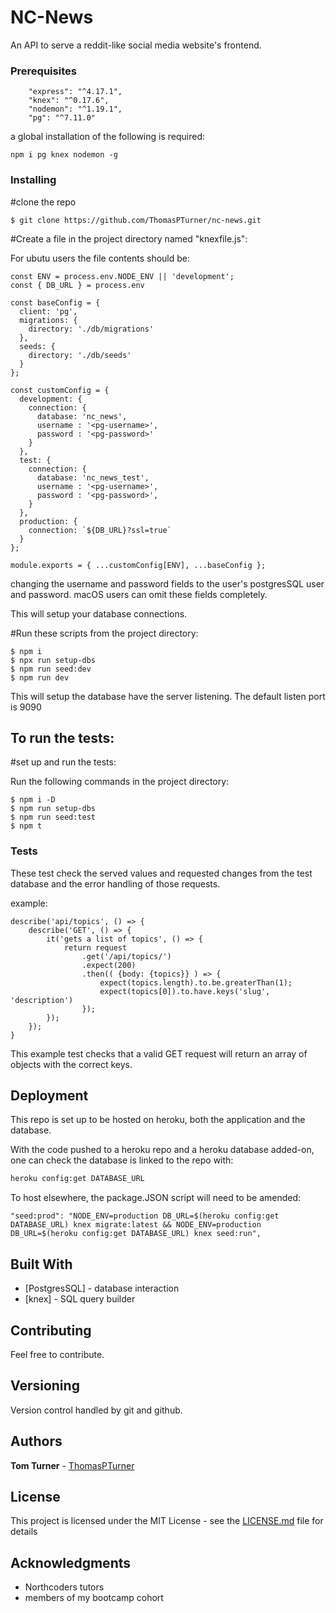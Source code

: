 # NC-News

An API to serve a reddit-like social media website's frontend.

### Prerequisites

```
    "express": "^4.17.1",
    "knex": "^0.17.6",
    "nodemon": "^1.19.1",
    "pg": "^7.11.0"

```

a global installation of the following is required:

``
npm i pg knex nodemon -g
``


### Installing

#clone the repo

```
$ git clone https://github.com/ThomasPTurner/nc-news.git
```

#Create a file in the project directory named "knexfile.js":

For ubutu users the file contents should be:

```
const ENV = process.env.NODE_ENV || 'development';
const { DB_URL } = process.env

const baseConfig = {
  client: 'pg',
  migrations: {
    directory: './db/migrations'
  },
  seeds: {
    directory: './db/seeds'
  }
};

const customConfig = {
  development: {
    connection: {
      database: 'nc_news',
      username : '<pg-username>',
      password : '<pg-password>'
    }
  },
  test: {
    connection: {
      database: 'nc_news_test',
      username : '<pg-username>',
      password : '<pg-password>',
    }
  },
  production: {
    connection: `${DB_URL}?ssl=true`
  }
};

module.exports = { ...customConfig[ENV], ...baseConfig };
```
changing the username and password fields to the user's postgresSQL user and password.
macOS users can omit these fields completely.

This will setup your database connections.

#Run these scripts from the project directory: 

```
$ npm i
$ npx run setup-dbs
$ npm run seed:dev
$ npm run dev
```

This will setup the database have the server listening. The default listen port is 9090


## To run the tests:

#set up and run the tests:

Run the following commands in the project directory:

```
$ npm i -D
$ npm run setup-dbs
$ npm run seed:test
$ npm t
```


### Tests

These test check the served values and requested changes from the test database and the error handling of those requests.

example:
```
describe('api/topics', () => {
    describe('GET', () => {
        it('gets a list of topics', () => {
            return request
                .get('/api/topics/')
                .expect(200)
                .then(( {body: {topics}} ) => {
                    expect(topics.length).to.be.greaterThan(1);
                    expect(topics[0]).to.have.keys('slug', 'description')
                });
        });
    });
}
```
This example test checks that a valid GET request will return an array of objects with the correct keys.

## Deployment

This repo is set up to be hosted on heroku, both the application and the database. 

With the code pushed to a heroku repo and a heroku database added-on, one can check the database is linked to the repo with:

```bash
heroku config:get DATABASE_URL
```

To host elsewhere, the package.JSON script will need to be amended:
```
"seed:prod": "NODE_ENV=production DB_URL=$(heroku config:get DATABASE_URL) knex migrate:latest && NODE_ENV=production DB_URL=$(heroku config:get DATABASE_URL) knex seed:run",
```

## Built With

* [PostgresSQL] - database interaction
* [knex] - SQL query builder

## Contributing

Feel free to contribute.

## Versioning

Version control handled by git and github.

## Authors

**Tom Turner** - [ThomasPTurner](https://github.com/ThomasPTurner/)

## License

This project is licensed under the MIT License - see the [LICENSE.md](LICENSE.md) file for details

## Acknowledgments

* Northcoders tutors
* members of my bootcamp cohort
